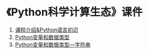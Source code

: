 # 《Python科学计算生态》课件

1. [课程介绍&Python语言初识](./1_a_taste_of_python.pdf)
2. [Python变量和数据类型](./2_python_ingredients.ipynb)
3. [Python变量和数据类型—字符串](./3_strings.ipynb)
